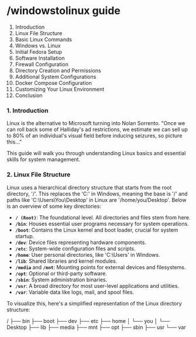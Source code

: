 # /windowstolinux guide

1. Introduction
2. Linux File Structure
3. Basic Linux Commands
4. Windows vs. Linux
5. Initial Fedora Setup
6. Software Installation
7. Firewall Configuration
8. Directory Creation and Permissions
9. Additional System Configurations
10. Docker Compose Configuration
11. Customizing Your Linux Environment
12. Conclusion

### 1. Introduction

Linux is the alternative to Microsoft turning into Nolan Sorrento. "Once we can roll back some of Halliday's ad restrictions, we estimate we can sell up to 80% of an individual's visual field before inducing seizures, so picture this..." 

This guide will walk you through understanding Linux basics and essential skills for system management.

### 2. Linux File Structure

Linux uses a hierarchical directory structure that starts from the root directory, '/'. This replaces the 'C:' in Windows, meaning the base is '/' and paths like 'C:\\Users\\You\\Desktop' in Linux are '/home/you/Desktop'. Below is an overview of some key directories:

- **`/ (Root)`**: The foundational level. All directories and files stem from here.
- **`/bin`**: Houses essential user programs necessary for system operations.
- **`/boot`**: Contains the Linux kernel and boot loader, crucial for system startup.
- **`/dev`**: Device files representing hardware components.
- **`/etc`**: System-wide configuration files and scripts.
- **`/home`**: User personal directories, like 'C:\\Users' in Windows.
- **`/lib`**: Shared libraries and kernel modules.
- **`/media`** and **`/mnt`**: Mounting points for external devices and filesystems.
- **`/opt`**: Optional or third-party software.
- **`/sbin`**: System administration binaries.
- **`/usr`**: A broad directory for most user-level applications and utilities.
- **`/var`**: Variable data like logs, mail, and spool files.

To visualize this, here's a simplified representation of the Linux directory structure:

/
├── bin
├── boot
├── dev
├── etc
├── home
│   └── you
│       └── Desktop
├── lib
├── media
├── mnt
├── opt
├── sbin
├── usr
└── var
